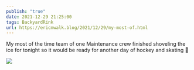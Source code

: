 ```yaml
---
publish: "true"
date: 2021-12-29 21:25:00
tags: BackyardRink
url: https://ericmwalk.blog/2021/12/29/my-most-of.html
---
```


My most of the time team of one Maintenance crew finished shoveling the ice for tonight so it would be ready for another day of hockey and skating 🏒

![](https://ericmwalk.blog/uploads/2021/96176e8e76.jpg)